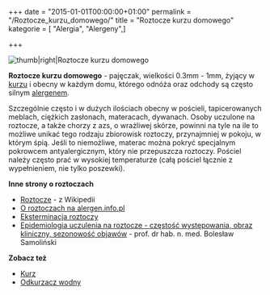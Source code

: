 +++
date = "2015-01-01T00:00:00+01:00"
permalink = "/Roztocze_kurzu_domowego/"
title = "Roztocze kurzu domowego"
kategorie = [ "Alergia", "Alergeny",]

+++

![](/images/House_Dust_Mite.jpg "thumb|right|Roztocze kurzu domowego")

**Roztocze kurzu domowego** - pajęczak, wielkości 0.3mm - 1mm, żyjący w [kurzu](/atopedia/Kurz "wikilink") i obecny w każdym domu, którego odnóża oraz odchody są często silnym [alergenem](/atopedia/Alergen "wikilink").

Szczególnie często i w dużych ilościach obecny w pościeli, tapicerowanych meblach, ciężkich zasłonach, materacach, dywanach. Osoby uczulone na roztocze, a także chorzy z azs, o wrażliwej skórze, powinni na tyle na ile to możliwe unikać tego rodzaju zbiorowisk roztoczy, przynajmniej w pokoju, w którym śpią. Jeśli to niemożliwe, materac można pokryć specjalnym pokrowcem antyalergicznym, który nie przepuszcza roztoczy. Pościel należy często prać w wysokiej temperaturze (całą pościel łącznie z wypełnieniem, nie tylko poszewki).

**Inne strony o roztoczach**

-   [Roztocze](/atopedia/wikipedia:Roztocze_kurzu_domowego "wikilink") - z Wikipedii
-   [O roztoczach na alergen.info.pl](http://www.alergen.info.pl/Alergeny/Roztocze_kurzu_domowego)
-   [Eksterminacja roztoczy](http://www.alertex.pl/main.php)
-   [Epidemiologia uczulenia na roztocze - częstość występowania, obraz kliniczny, sezonowość objawów](http://www.alergia.org.pl/lek.arch1/archiwum/99_03/epidemiologia.html) - prof. dr hab. n. med. Bolesław Samoliński

**Zobacz też**

-   [Kurz](/atopedia/Kurz "wikilink")
-   [Odkurzacz wodny](/atopedia/Odkurzacz_wodny "wikilink")
